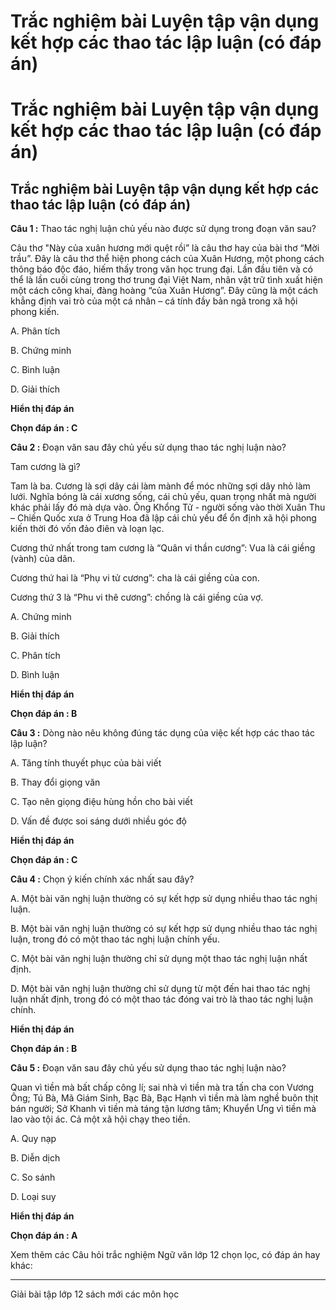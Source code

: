 # Trắc nghiệm bài Luyện tập vận dụng kết hợp các thao tác lập luận (có đáp án)

# Trắc nghiệm bài Luyện tập vận dụng kết hợp các thao tác lập luận (có đáp án)

## Trắc nghiệm bài Luyện tập vận dụng kết hợp các thao tác lập luận (có đáp án)

**Câu 1 :** Thao tác nghị luận chủ yếu nào được sử dụng trong đoạn văn sau? 

Câu thơ "Này của xuân hương mới quệt rồi” là câu thơ hay của bài thơ “Mời trầu”. Đây là câu thơ thể hiện phong cách của Xuân Hương, một phong cách thông báo độc đáo, hiếm thấy trong văn học trung đại. Lần đầu tiên và có thể là lần cuối cùng trong thơ trung đại Việt Nam, nhân vật trữ tình xuất hiện một cách công khai, đàng hoàng “của Xuân Hương”. Đây cũng là một cách khẳng định vai trò của một cá nhân – cá tính đầy bản ngã trong xã hội phong kiến.

A. Phân tích

B. Chứng minh

C. Bình luận

D. Giải thích

**Hiển thị đáp án**

**Chọn đáp án : C**

**Câu 2 :** Đoạn văn sau đây chủ yếu sử dụng thao tác nghị luận nào? 

Tam cương là gì?

Tam là ba. Cương là sợi dây cái làm mành để móc những sợi dây nhỏ làm lưới. Nghĩa bóng là cái xương sống, cái chủ yếu, quan trọng nhất mà người khác phải lấy đó mà dựa vào. Ông Khổng Tử - người sống vào thời Xuân Thu – Chiến Quốc xưa ở Trung Hoa đã lập cái chủ yếu để ổn định xã hội phong kiến thời đó vốn đảo điên và loạn lạc.

Cương thứ nhất trong tam cương là “Quân vi thần cương”: Vua là cái giềng (vành) của dân.

Cương thứ hai là “Phụ vi tử cương”: cha là cái giềng của con.

Cương thứ 3 là “Phu vi thê cương”: chồng là cái giềng của vợ.

A. Chứng minh

B. Giải thích

C. Phân tích

D. Bình luận

**Hiển thị đáp án**

**Chọn đáp án : B**

**Câu 3 :** Dòng nào nêu không đúng tác dụng của việc kết hợp các thao tác lập luận? 

A. Tăng tính thuyết phục của bài viết 

B. Thay đổi giọng văn 

C. Tạo nên giọng điệu hùng hồn cho bài viết 

D. Vấn đề được soi sáng dưới nhiều góc độ

**Hiển thị đáp án**

**Chọn đáp án : C**

**Câu 4 :** Chọn ý kiến chính xác nhất sau đây? 

A. Một bài văn nghị luận thường có sự kết hợp sử dụng nhiều thao tác nghị luận.

B. Một bài văn nghị luận thường có sự kết hợp sử dụng nhiều thao tác nghị luận, trong đó có một thao tác nghị luận chính yếu.

C. Một bài văn nghị luận thường chỉ sử dụng một thao tác nghị luận nhất định.

D. Một bài văn nghị luận thường chỉ sử dụng từ một đến hai thao tác nghị luận nhất định, trong đó có một thao tác đóng vai trò là thao tác nghị luận chính.

**Hiển thị đáp án**

**Chọn đáp án : B**

**Câu 5 :** Đoạn văn sau đây chủ yếu sử dụng thao tác nghị luận nào? 

Quan vì tiền mà bất chấp công lí; sai nhà vì tiền mà tra tấn cha con Vương Ông; Tú Bà, Mã Giám Sinh, Bạc Bà, Bạc Hạnh vì tiền mà làm nghề buôn thịt bán người; Sở Khanh vì tiền mà táng tận lương tâm; Khuyển Ưng vì tiền mà lao vào tội ác. Cả một xã hội chạy theo tiền.

A. Quy nạp

B. Diễn dịch

C. So sánh

D. Loại suy

**Hiển thị đáp án**

**Chọn đáp án : A**

Xem thêm các Câu hỏi trắc nghiệm Ngữ văn lớp 12 chọn lọc, có đáp án hay khác:

* * *

Giải bài tập lớp 12 sách mới các môn học
